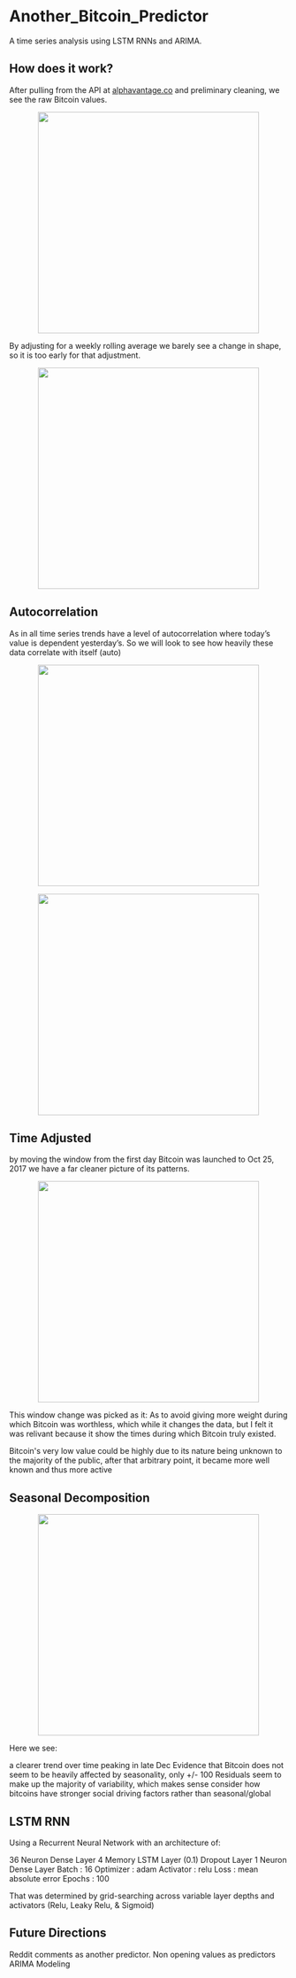 # Another_Bitcoin_Predictor

A time series analysis using LSTM RNNs and ARIMA.

## How does it work?
After pulling from the API at [alphavantage.co](alphavantage.co) and preliminary cleaning, we see the raw Bitcoin values. 
<p align="center">
  <img src=“examples/raw_1.png" width="400">
</p>

By adjusting for a weekly rolling average we barely see a change in shape, so it is too early for that adjustment.
<p align="center">
  <img src=“examples/raw_2.png" width="400">
</p>
 
## Autocorrelation
As in all time series trends have a level of autocorrelation where today’s value is dependent yesterday’s. So we will look to see how heavily these data correlate with itself (auto)
<p align="center">
  <img src=“examples/ac_1.png" width="400">
</p>

<p align="center">
  <img src=“examples/ac_2.png" width="400">
</p>

## Time Adjusted
by moving the window from the first day Bitcoin was launched to Oct 25, 2017 we have a far cleaner picture of its patterns. 

<p align="center">
  <img src=“examples/after.png" width="400">
</p>

This window change was picked as it:
As to avoid giving more weight during which Bitcoin was worthless, which while it changes the data, but I felt it was relivant because it show the times during which Bitcoin truly existed.

Bitcoin's very low value could be highly due to its nature being unknown to the majority of the public, after that arbitrary point, it became more well known and thus more active



## Seasonal Decomposition

<p align="center">
  <img src=“examples/season.png" width="400"> 
</p>

Here we see:

a clearer trend over time peaking in late Dec
Evidence that Bitcoin does not seem to be heavily affected by seasonality, only +/- 100
Residuals seem to make up the majority of variability, which makes sense consider how  bitcoins have stronger social driving factors rather than seasonal/global

## LSTM RNN
Using a Recurrent Neural Network with an architecture of:

36 Neuron Dense Layer
4 Memory LSTM Layer
(0.1) Dropout Layer
1 Neuron Dense Layer
Batch : 16
Optimizer : adam
Activator : relu
Loss : mean absolute error
Epochs : 100

That was determined by grid-searching across variable layer depths and activators (Relu, Leaky Relu, & Sigmoid)

## Future Directions
Reddit comments as another predictor.
Non opening values as predictors
ARIMA Modeling
